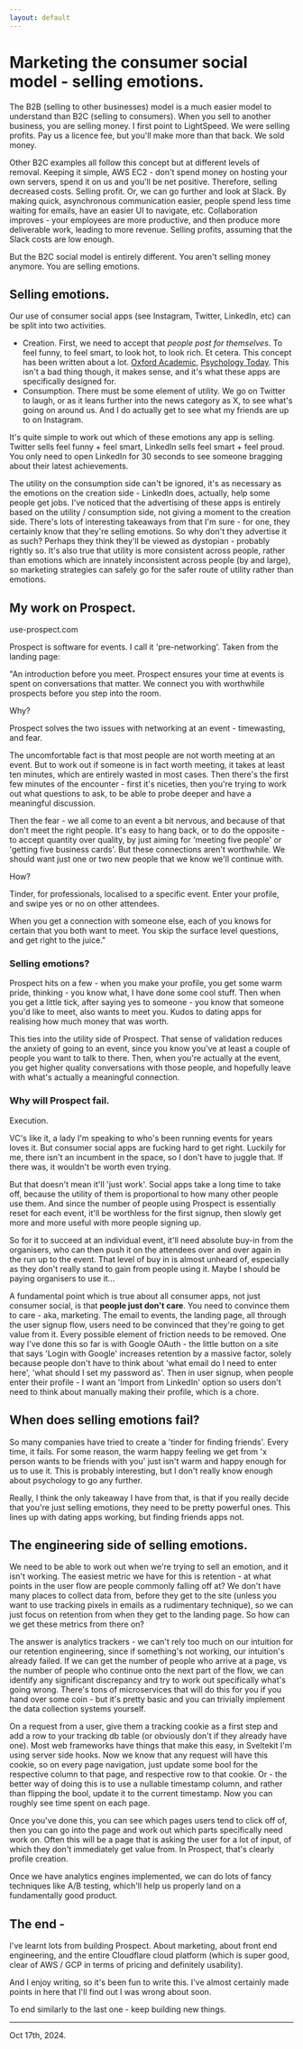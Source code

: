 ```yaml
---
layout: default
---
```


# Marketing the consumer social model - selling emotions.

The B2B (selling to other businesses) model is a much easier model to understand than B2C (selling to consumers). When you sell to another business, you are selling money. I first point to LightSpeed. We were selling profits. Pay us a licence fee, but you'll make more than that back. We sold money. 

Other B2C examples all follow this concept but at different levels of removal. Keeping it simple, AWS EC2 - don't spend money on hosting your own servers, spend it on us and you'll be net positive. Therefore, selling decreased costs. Selling profit. Or, we can go further and look at Slack. By making quick, asynchronous communication easier, people spend less time waiting for emails, have an easier UI to navigate, etc. Collaboration improves - your employees are more productive, and then produce more deliverable work, leading to more revenue. Selling profits, assuming that the Slack costs are low enough.

But the B2C social model is entirely different. You aren't selling money anymore. You are selling emotions.

## Selling emotions.

Our use of consumer social apps (see Instagram, Twitter, LinkedIn, etc) can be split into two activities. 

- Creation. First, we need to accept that *people post for themselves*. To feel funny, to feel smart, to look hot, to look rich. Et cetera. This concept has been written about a lot. [Oxford Academic](https://academic.oup.com/edited-volume/41352/chapter/352512559?login=true), [Psychology Today](https://www.psychologytoday.com/us/blog/digital-world-real-world/202108/self-presentation-in-the-digital-world). This isn't a bad thing though, it makes sense, and it's what these apps are specifically designed for.
- Consumption. There must be some element of utility. We go on Twitter to laugh, or as it leans further into the news category as X, to see what's going on around us. And I do actually get to see what my friends are up to on Instagram.

It's quite simple to work out which of these emotions any app is selling. Twitter sells feel funny + feel smart, LinkedIn sells feel smart + feel proud. You only need to open LinkedIn for 30 seconds to see someone bragging about their latest achievements.

The utility on the consumption side can't be ignored, it's as necessary as the emotions on the creation side - LinkedIn does, actually, help some people get jobs. I've noticed that the advertising of these apps is entirely based on the utility / consumption side, not giving a moment to the creation side. There's lots of interesting takeaways from that I'm sure - for one, they certainly know that they're selling emotions. So why don't they advertise it as such? Perhaps they think they'll be viewed as dystopian - probably rightly so. It's also true that utility is more consistent across people, rather than emotions which are innately inconsistent across people (by and large), so marketing strategies can safely go for the safer route of utility rather than emotions. 

## My work on Prospect.

use-prospect.com

Prospect is software for events. I call it 'pre-networking'. Taken from the landing page:

"An introduction before you meet.
Prospect ensures your time at events is spent on conversations that matter.
We connect you with worthwhile prospects before you step into the room.

Why?

Prospect solves the two issues with networking at an event - timewasting, and fear.

The uncomfortable fact is that most people are not worth meeting at an event. But to work out if someone is in fact worth meeting, it takes at least ten minutes, which are entirely wasted in most cases. Then there's the first few minutes of the encounter - first it's niceties, then you're trying to work out what questions to ask, to be able to probe deeper and have a meaningful discussion.

Then the fear - we all come to an event a bit nervous, and because of that don't meet the right people. It's easy to hang back, or to do the opposite - to accept quantity over quality, by just aiming for 'meeting five people' or 'getting five business cards'. But these connections aren't worthwhile. We should want just one or two new people that we know we'll continue with.

How?

Tinder, for professionals, localised to a specific event. Enter your profile, and swipe yes or no on other attendees.

When you get a connection with someone else, each of you knows for certain that you both want to meet. You skip the surface level questions, and get right to the juice."

### Selling emotions?

Prospect hits on a few - when you make your profile, you get some warm pride, thinking - you know what, I have done some cool stuff. Then when you get a little tick, after saying yes to someone - you know that someone you'd like to meet, also wants to meet you. Kudos to dating apps for realising how much money that was worth.

This ties into the utility side of Prospect. That sense of validation reduces the anxiety of going to an event, since you know you've at least a couple of people you want to talk to there. Then, when you're actually at the event, you get higher quality conversations with those people, and hopefully leave with what's actually a meaningful connection.

### Why will Prospect fail.

Execution. 

VC's like it, a lady I'm speaking to who's been running events for years loves it. But consumer social apps are fucking hard to get right. Luckily for me, there isn't an incumbent in the space, so I don't have to juggle that. If there was, it wouldn't be worth even trying. 

But that doesn't mean it'll 'just work'. Social apps take a long time to take off, because the utility of them is proportional to how many other people use them. And since the number of people using Prospect is essentially reset for each event, it'll be worthless for the first signup, then slowly get more and more useful with more people signing up. 

So for it to succeed at an individual event, it'll need absolute buy-in from the organisers, who can then push it on the attendees over and over again in the run up to the event. That level of buy in is almost unheard of, especially as they don't really stand to gain from people using it. Maybe I should be paying organisers to use it... 

A fundamental point which is true about all consumer apps, not just consumer social, is that **people just don't care**. You need to convince them to care - aka, marketing. The email to events, the landing page, all through the user signup flow, users need to be convinced that they're going to get value from it. Every possible element of friction needs to be removed. One way I've done this so far is with Google OAuth - the little button on a site that says 'Login with Google' increases retention by a massive factor, solely because people don't have to think about 'what email do I need to enter here', 'what should I set my password as'. Then in user signup, when people enter their profile - I want an 'Import from LinkedIn' option so users don't need to think about manually making their profile, which is a chore.  

## When does selling emotions fail?

So many companies have tried to create a 'tinder for finding friends'. Every time, it fails. For some reason, the warm happy feeling we get from 'x person wants to be friends with you' just isn't warm and happy enough for us to use it. This is probably interesting, but I don't really know enough about psychology to go any further. 

Really, I think the only takeaway I have from that, is that if you really decide that you're just selling emotions, they need to be pretty powerful ones. This lines up with dating apps working, but finding friends apps not. 

## The engineering side of selling emotions.

We need to be able to work out when we're trying to sell an emotion, and it isn't working. The easiest metric we have for this is retention - at what points in the user flow are people commonly falling off at? We don't have many places to collect data from, before they get to the site (unless you want to use tracking pixels in emails as a rudimentary technique), so we can just focus on retention from when they get to the landing page. So how can we get these metrics from there on?

The answer is analytics trackers - we can't rely too much on our intuition for our retention engineering, since if something's not working, our intuition's already failed. If we can get the number of people who arrive at a page, vs the number of people who continue onto the next part of the flow, we can identify any significant discrepancy and try to work out specifically what's going wrong. There's tons of microservices that will do this for you if you hand over some coin - but it's pretty basic and you can trivially implement the data collection systems yourself.

On a request from a user, give them a tracking cookie as a first step and add a row to your tracking db table (or obviously don't if they already have one). Most web frameworks have things that make this easy, in Sveltekit I'm using server side hooks. Now we know that any request will have this cookie, so on every page navigation, just update some bool for the respective column to that page, and respective row to that cookie. Or - the better way of doing this is to use a nullable timestamp column, and rather than flipping the bool, update it to the current timestamp. Now you can roughly see time spent on each page. 

Once you've done this, you can see which pages users tend to click off of, then you can go into the page and work out which parts specifically need work on. Often this will be a page that is asking the user for a lot of input, of which they don't immediately get value from. In Prospect, that's clearly profile creation. 

Once we have analytics engines implemented, we can do lots of fancy techniques like A/B testing, which'll help us properly land on a fundamentally good product.

## The end -

I've learnt lots from building Prospect. About marketing, about front end engineering, and the entire Cloudflare cloud platform (which is super good, clear of AWS / GCP in terms of pricing and definitely usability). 

And I enjoy writing, so it's been fun to write this. I've almost certainly made points in here that I'll find out I was wrong about soon. 

To end similarly to the last one - keep building new things. 

***

Oct 17th, 2024.